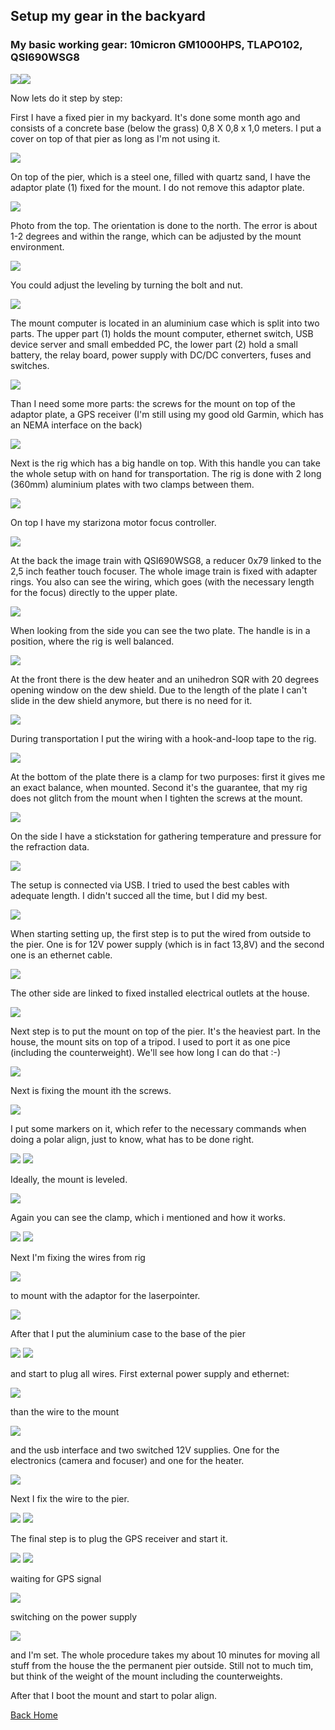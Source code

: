 ## Setup my gear in the backyard

### My basic working gear: 10micron GM1000HPS, TLAPO102, QSI690WSG8

<img src="./pics/IMG_0157.png"/><img src="./pics/IMG_0158.png"/>

Now lets do it step by step:

First I have a fixed pier in my backyard. It's done some month ago and consists of a concrete base (below the grass)
0,8 X 0,8 x 1,0 meters. I put a cover on top of that pier as long as I'm not using it.

<img src="./pics/IMG_0110.png"/>

On top of the pier, which is a steel one, filled with quartz sand, I have the adaptor plate (1) fixed for the mount. I do not
remove this adaptor plate.

<img src="./pics/IMG_0112.png"/>

Photo from the top. The orientation is done to the north. The error is about 1-2 degrees and within the range, which can be
adjusted by the mount environment.

<img src="./pics/IMG_0126.png"/>

You could adjust the leveling by turning the bolt and nut.

<img src="./pics/IMG_0113.png"/>

The mount computer is located in an aluminium case which is split into two parts. The upper part (1) holds the mount computer,
ethernet switch, USB device server and small embedded PC, the lower part (2) hold a small battery, the relay board, power
supply with DC/DC converters, fuses and switches.

<img src="./pics/IMG_0114.png"/>

Than I need some more parts: the screws for the mount on top of the adaptor plate, a GPS receiver (I'm still using my good old
Garmin, which has an NEMA interface on the back)

<img src="./pics/IMG_0115.png"/>

Next is the rig which has a big handle on top. With this handle you can take the whole setup with on hand for transportation.
The rig is done with 2 long (360mm) aluminium plates with two clamps between them.

<img src="./pics/IMG_0116.png"/>

On top I have my starizona motor focus controller.

<img src="./pics/IMG_0118.png"/>

At the back the image train with QSI690WSG8, a reducer 0x79 linked to the 2,5 inch feather touch focuser. The whole image
train is fixed with adapter rings. You also can see the wiring, which goes (with the necessary length for the focus) directly
to the upper plate.

<img src="./pics/IMG_0119.png"/>

When looking from the side you can see the two plate. The handle is in a position, where the rig is well balanced.

<img src="./pics/IMG_0120.png"/>

At the front there is the dew heater and an unihedron SQR with 20 degrees opening window on the dew shield. Due to the length
of the plate I can't slide in the dew shield anymore, but there is no need for it.

<img src="./pics/IMG_0121.png"/>

During transportation I put the wiring with a hook-and-loop tape to the rig.

<img src="./pics/IMG_0122.png"/>

At the bottom of the plate there is a clamp for two purposes: first it gives me an exact balance, when mounted. Second it's the
guarantee, that my rig does not glitch from the mount when I tighten the screws at the mount.

<img src="./pics/IMG_0123.png"/>

On the side I have a stickstation for gathering temperature and pressure for the refraction data.

<img src="./pics/IMG_0124.png"/>

The setup is connected via USB. I tried to used the best cables with adequate length. I didn't succed all the time, but I did
my best.

<img src="./pics/IMG_0125.png"/>

When starting setting up, the first step is to put the wired from outside to the pier. One is for 12V power supply (which is
in fact 13,8V) and the second one is an ethernet cable.

<img src="./pics/IMG_0127.png"/>

The other side are linked to fixed installed electrical outlets at the house.

<img src="./pics/IMG_0128.png"/>

Next step is to put the mount on top of the pier. It's the heaviest part. In the house, the mount sits on top of a tripod.
I used to port it as one pice (including the counterweight). We'll see how long I can do that :-)

<img src="./pics/IMG_0129.png"/>

Next is fixing the mount ith the screws.

<img src="./pics/IMG_0130.png"/>

I put some markers on it, which refer to the necessary commands when doing a polar align, just to know, what has to be done
right.

<img src="./pics/IMG_0131.png"/>
<img src="./pics/IMG_0132.png"/>

Ideally, the mount is leveled.

<img src="./pics/IMG_0134.png"/>

Again you can see the clamp, which i mentioned and how it works.

<img src="./pics/IMG_0135.png"/>
<img src="./pics/IMG_0136.png"/>

Next I'm fixing the wires from rig

<img src="./pics/IMG_0139.png"/>

to mount with the adaptor for the laserpointer.

<img src="./pics/IMG_0138.png"/>

After that I put the aluminium case to the base of the pier

<img src="./pics/IMG_0142.png"/>
<img src="./pics/IMG_0143.png"/>

and start to plug all wires. First external power supply and ethernet:

<img src="./pics/IMG_0144.png"/>

than the wire to the mount

<img src="./pics/IMG_0145.png"/>

and the usb interface and two switched 12V supplies. One for the electronics (camera and focuser) and one for the heater.

<img src="./pics/IMG_0146.png"/>

Next I fix the wire to the pier.

<img src="./pics/IMG_0147.png"/>
<img src="./pics/IMG_0148.png"/>

The final step is to plug the GPS receiver and start it.

<img src="./pics/IMG_0149.png"/>
<img src="./pics/IMG_0150.png"/>

waiting for GPS signal

<img src="./pics/IMG_0151.png"/>

switching on the power supply

<img src="./pics/IMG_0152.png"/>

and I'm set. The whole procedure takes my about 10 minutes for moving all stuff from the house the the permanent pier outside.
Still not to much tim, but think of the weight of the mount including the counterweights.

After that I boot the mount and start to polar align.


[Back Home](../home.md)